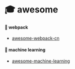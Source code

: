 # :mortar_board: awesome

#### :closed_book: webpack

* [awesome-webpack-cn](https://github.com/webpack-china/awesome-webpack-cn)


#### :closed_book: machine learning

* [awesome-machine-learning](https://github.com/josephmisiti/awesome-machine-learning)